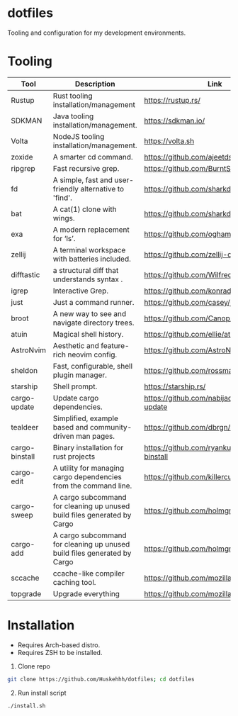 # dotfiles

Tooling and configuration for my development environments.

# Tooling

| Tool           | Description                                                              | Link                                           |
| -------------- | ------------------------------------------------------------------------ | ---------------------------------------------- |
| Rustup         | Rust tooling installation/management                                     | https://rustup.rs/                             |
| SDKMAN         | Java tooling installation/management.                                    | https://sdkman.io/                             |
| Volta          | NodeJS tooling installation/management.                                  | https://volta.sh                               |
| zoxide         | A smarter cd command.                                                    | https://github.com/ajeetdsouza/zoxide          |
| ripgrep        | Fast recursive grep.                                                     | https://github.com/BurntSushi/ripgrep          |
| fd             | A simple, fast and user-friendly alternative to 'find'.                  | https://github.com/sharkdp/fd                  |
| bat            | A cat(1) clone with wings.                                               | https://github.com/sharkdp/bat                 |
| exa            | A modern replacement for ‘ls’.                                           | https://github.com/ogham/exa                   |
| zellij         | A terminal workspace with batteries included.                            | https://github.com/zellij-org/zellij           |
| difftastic     | a structural diff that understands syntax .                              | https://github.com/Wilfred/difftastic          |
| igrep          | Interactive Grep.                                                        | https://github.com/konradsz/igrep              |
| just           | Just a command runner.                                                   | https://github.com/casey/just                  |
| broot          | A new way to see and navigate directory trees.                           | https://github.com/Canop/broot                 |
| atuin          | Magical shell history.                                                   | https://github.com/ellie/atuin                 |
| AstroNvim      | Aesthetic and feature-rich neovim config.                                | https://github.com/AstroNvim/AstroNvim         |
| sheldon        | Fast, configurable, shell plugin manager.                                | https://github.com/rossmacarthur/sheldon       |
| starship       | Shell prompt.                                                            | https://starship.rs/                           |
| cargo-update   | Update cargo dependencies.                                               | https://github.com/nabijaczleweli/cargo-update |
| tealdeer       | Simplified, example based and community-driven man pages.                | https://github.com/dbrgn/tealdeer              |
| cargo-binstall | Binary installation for rust projects                                    | https://github.com/ryankurte/cargo-binstall    |
| cargo-edit     | A utility for managing cargo dependencies from the command line.         | https://github.com/killercup/cargo-edit        |
| cargo-sweep    | A cargo subcommand for cleaning up unused build files generated by Cargo | https://github.com/holmgr/cargo-sweep          |
| cargo-add      | A cargo subcommand for cleaning up unused build files generated by Cargo | https://github.com/holmgr/cargo-sweep          |
| sccache        | ccache-like compiler caching tool.                                       | https://github.com/mozilla/sccache             |
| topgrade        | Upgrade everything | https://github.com/mozilla/sccache             |

# Installation

- Requires Arch-based distro.
- Requires ZSH to be installed.

1. Clone repo

```bash
git clone https://github.com/Huskehhh/dotfiles; cd dotfiles
```

2. Run install script

```bash
./install.sh
```
